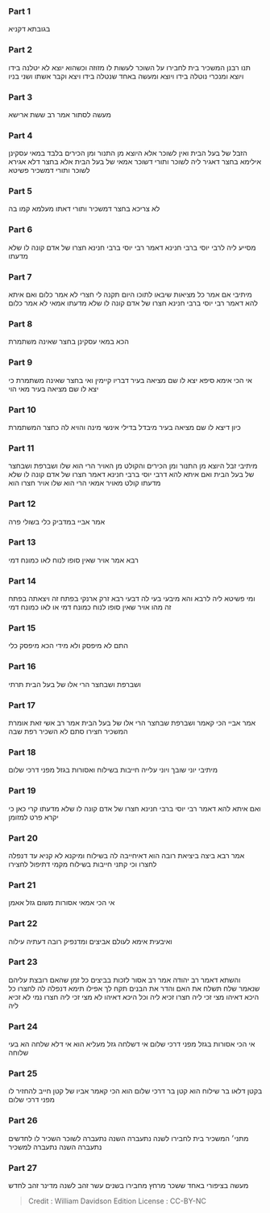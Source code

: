 
### Part 1
בגובתא דקניא

### Part 2
תנו רבנן המשכיר בית לחבירו על השוכר לעשות לו מזוזה וכשהוא יוצא לא יטלנה בידו ויוצא ומנכרי נוטלה בידו ויוצא ומעשה באחד שנטלה בידו ויצא וקבר אשתו ושני בניו

### Part 3
מעשה לסתור אמר רב ששת ארישא

### Part 4
הזבל של בעל הבית ואין לשוכר אלא היוצא מן התנור ומן הכירים בלבד במאי עסקינן אילימא בחצר דאגיר ליה לשוכר ותורי דשוכר אמאי של בעל הבית אלא בחצר דלא אגירא לשוכר ותורי דמשכיר פשיטא

### Part 5
לא צריכא בחצר דמשכיר ותורי דאתו מעלמא קמו בה

### Part 6
מסייע ליה לרבי יוסי ברבי חנינא דאמר רבי יוסי ברבי חנינא חצרו של אדם קונה לו שלא מדעתו

### Part 7
מיתיבי אם אמר כל מציאות שיבאו לתוכו היום תקנה לי חצרי לא אמר כלום ואם איתא להא דאמר רבי יוסי ברבי חנינא חצרו של אדם קונה לו שלא מדעתו אמאי לא אמר כלום

### Part 8
הכא במאי עסקינן בחצר שאינה משתמרת

### Part 9
אי הכי אימא סיפא יצא לו שם מציאה בעיר דבריו קיימין ואי בחצר שאינה משתמרת כי יצא לו שם מציאה בעיר מאי הוי

### Part 10
כיון דיצא לו שם מציאה בעיר מיבדל בדילי אינשי מינה והויא לה כחצר המשתמרת

### Part 11
מיתיבי זבל היוצא מן התנור ומן הכירים והקולט מן האויר הרי הוא שלו ושברפת ושבחצר של בעל הבית ואם איתא להא דרבי יוסי ברבי חנינא דאמר חצרו של אדם קונה לו שלא מדעתו קולט מאויר אמאי הרי הוא שלו אויר חצרו הוא

### Part 12
אמר אביי במדביק כלי בשולי פרה

### Part 13
רבא אמר אויר שאין סופו לנוח לאו כמונח דמי

### Part 14
ומי פשיטא ליה לרבא והא מיבעי בעי לה דבעי רבא זרק ארנקי בפתח זה ויצאתה בפתח זה מהו אויר שאין סופו לנוח כמונח דמי או לאו כמונח דמי

### Part 15
התם לא מיפסק ולא מידי הכא מיפסק כלי

### Part 16
ושברפת ושבחצר הרי אלו של בעל הבית תרתי

### Part 17
אמר אביי הכי קאמר ושברפת שבחצר הרי אלו של בעל הבית אמר רב אשי זאת אומרת המשכיר חצירו סתם לא השכיר רפת שבה

### Part 18
מיתיבי יוני שובך ויוני עלייה חייבות בשילוח ואסורות בגזל מפני דרכי שלום

### Part 19
ואם איתא להא דאמר רבי יוסי ברבי חנינא חצרו של אדם קונה לו שלא מדעתו קרי כאן כי יקרא פרט למזומן

### Part 20
אמר רבא ביצה ביציאת רובה הוא דאיחייבה לה בשילוח ומיקנא לא קניא עד דנפלה לחצרו וכי קתני חייבות בשילוח מקמי דתיפול לחצירו

### Part 21
אי הכי אמאי אסורות משום גזל אאמן

### Part 22
ואיבעית אימא לעולם אביצים ומדנפיק רובה דעתיה עילוה

### Part 23
והשתא דאמר רב יהודה אמר רב אסור לזכות בביצים כל זמן שהאם רובצת עליהם שנאמר שלח תשלח את האם והדר את הבנים תקח לך אפילו תימא דנפלה לה לחצרו כל היכא דאיהו מצי זכי ליה חצרו זכיא ליה וכל היכא דאיהו לא מצי זכי ליה חצרו נמי לא זכיא ליה

### Part 24
אי הכי אסורות בגזל מפני דרכי שלום אי דשלחה גזל מעליא הוא אי דלא שלחה הא בעי שלוחה

### Part 25
בקטן דלאו בר שילוח הוא קטן בר דרכי שלום הוא הכי קאמר אביו של קטן חייב להחזיר לו מפני דרכי שלום

### Part 26
מתני׳ המשכיר בית לחבירו לשנה נתעברה השנה נתעברה לשוכר השכיר לו לחדשים נתעברה השנה נתעברה למשכיר

### Part 27
מעשה בציפורי באחד ששכר מרחץ מחבירו בשנים עשר זהב לשנה מדינר זהב לחדש

>Credit : William Davidson Edition
>License : CC-BY-NC